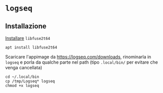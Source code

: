 # `logseq`

## Installazione
[Installare](https://github.com/AppImage/AppImageKit/wiki/FUSE) `libfuse2t64`
```
apt install libfuse2t64
```
Scaricare l'appimage da https://logseq.com/downloads, rinominarla in
`logseq` e porla da qualche parte nel path (tipo `.local/bin/` per
evitare che venga cancellata)

```
cd ~/.local/bin
cp /tmp/Logseq* logseq
chmod +x logseq
```
